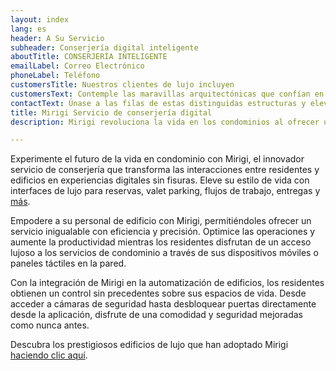 ```yaml
---
layout: index
lang: es
header: A Su Servicio
subheader: Conserjería digital inteligente
aboutTitle: CONSERJERÍA INTELIGENTE
emailLabel: Correo Electrónico
phoneLabel: Teléfono
customersTitle: Nuestros clientes de lujo incluyen
customersText: Contemple las maravillas arquitectónicas que confían en Mirigi por su excelencia operativa. Estos edificios icónicos son parte de nuestra estimada clientela, mostrando la integración perfecta y la eficiencia superior que Mirigi aporta.
contactText: Únase a las filas de estas distinguidas estructuras y eleve el potencial de su edificio con Mirigi. Contáctenos a través de cualquiera de nuestros canales para programar una demostración y descubrir cómo los servicios de conserjería digital de Mirigi pueden impulsar su desarrollo. ¡Experimente la transformación e innovación que solo Mirigi puede ofrecer!
title: Mirigi Servicio de conserjería digital
description: Mirigi revoluciona la vida en los condominios al ofrecer un servicio de conserjería digital que mejora las interacciones entre los residentes y el edificio. Proporciona interfaces de lujo para varios servicios como reservas, valet parking y entregas, accesibles a través de dispositivos móviles o paneles táctiles en la pared. Mirigi empodera al personal del edificio para ofrecer un servicio excepcional de manera eficiente, optimizando las operaciones y aumentando la productividad. Con la integración en la automatización del edificio, los residentes disfrutan de un control sin precedentes sobre sus espacios de vida, incluyendo características de seguridad.

---
```

Experimente el futuro de la vida en condominio con Mirigi, el innovador servicio de conserjería que transforma las interacciones entre residentes y edificios en experiencias digitales sin fisuras. Eleve su estilo de vida con interfaces de lujo para reservas, valet parking, flujos de trabajo, entregas y <a href='#features' class='js-scroll-trigger'>más</a>.

Empodere a su personal de edificio con Mirigi, permitiéndoles ofrecer un servicio inigualable con eficiencia y precisión. Optimice las operaciones y aumente la productividad mientras los residentes disfrutan de un acceso lujoso a los servicios de condominio a través de sus dispositivos móviles o paneles táctiles en la pared.

Con la integración de Mirigi en la automatización de edificios, los residentes obtienen un control sin precedentes sobre sus espacios de vida. Desde acceder a cámaras de seguridad hasta desbloquear puertas directamente desde la aplicación, disfrute de una comodidad y seguridad mejoradas como nunca antes.

Descubra los prestigiosos edificios de lujo que han adoptado Mirigi <a href='#customers' class='js-scroll-trigger'>haciendo clic aquí</a>.
